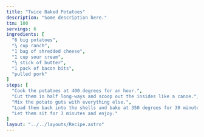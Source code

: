 ```yaml
---
title: "Twice Baked Potatoes"
description: "Some description here."
ttm: 100
servings: 6
ingredients: [
  "6 big potatoes",
  "¼ cup ranch",
  "1 bag of shredded cheese",
  "1 cup sour cream",
  "½ stick of butter",
  "1 pack of bacon bits",
  "pulled pork"
]
steps: [
  "Cook the potatoes at 400 degrees for an hour.",
  "Cut them in half long-ways and scoop out the insides like a canoe.",
  "Mix the potato guts with everything else.",
  "Load them back into the shells and bake at 350 degrees for 30 minutes.",
  "Let them sit for 3 minutes and enjoy."
]
layout: "../../layouts/Recipe.astro"
---
```

